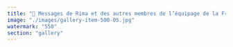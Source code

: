```yaml
---
title: "🚨 Messages de Rima et des autres membres de l’équipage de la Freedom Flotilla. <br /><br />Restons mobilisés jusqu’à ce que tous les membres de l’équipage soient de retour. <br /><br /><br />#freedomflotilla <br />#freemadleen"
image: "./images/gallery-item-500-05.jpg"
watermark: "550"
section: "gallery"
---
```

